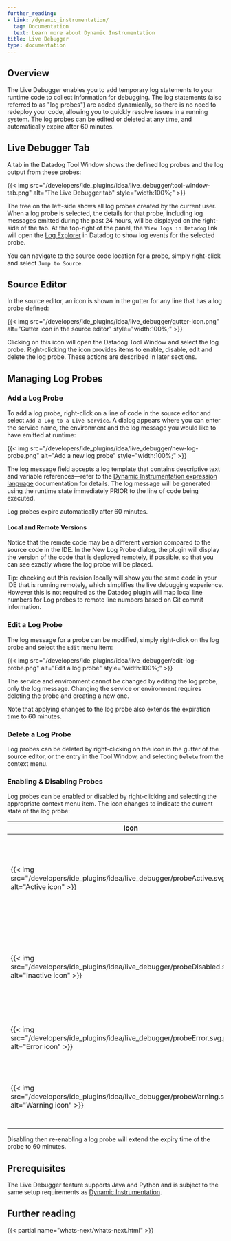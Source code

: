 ```yaml
---
further_reading:
- link: /dynamic_instrumentation/
  tag: Documentation
  text: Learn more about Dynamic Instrumentation
title: Live Debugger
type: documentation
---
```

## Overview
The Live Debugger enables you to add temporary log statements to your runtime code to collect information for debugging. The log statements (also referred to as "log probes") are added dynamically, so there is no need to redeploy your code, allowing you to quickly resolve issues in a running system. The log probes can be edited or deleted at any time, and automatically expire after 60 minutes.

## Live Debugger Tab
A tab in the Datadog Tool Window shows the defined log probes and the log output from these probes:

{{< img src="/developers/ide_plugins/idea/live_debugger/tool-window-tab.png" alt="The Live Debugger tab" style="width:100%;" >}}

The tree on the left-side shows all log probes created by the current user.  When a log probe is selected, the details for that probe, including log messages emitted during the past 24 hours, will be displayed on the right-side of the tab. At the top-right of the panel, the `View logs in Datadog` link will open the [Log Explorer][2] in Datadog to show log events for the selected probe.

You can navigate to the source code location for a probe, simply right-click and select `Jump to Source`. 

## Source Editor
In the source editor, an icon is shown in the gutter for any line that has a log probe defined:

{{< img src="/developers/ide_plugins/idea/live_debugger/gutter-icon.png" alt="Gutter icon in the source editor" style="width:100%;" >}}

Clicking on this icon will open the Datadog Tool Window and select the log probe.  Right-clicking the icon provides items to enable, disable, edit and delete the log probe. These actions are described in later sections.

## Managing Log Probes

### Add a Log Probe
To add a log probe, right-click on a line of code in the source editor and select `Add a Log to a Live Service`. A dialog appears where you can enter the service name, the environment and the log message you would like to have emitted at runtime:

{{< img src="/developers/ide_plugins/idea/live_debugger/new-log-probe.png" alt="Add a new log probe" style="width:100%;" >}}

The log message field accepts a log template that contains descriptive text and variable references—refer to the [Dynamic Instrumentation expression language][3] documentation for details. The log message will be generated using the runtime state immediately PRIOR to the line of code being executed.  

Log probes expire automatically after 60 minutes.

#### Local and Remote Versions
Notice that the remote code may be a different version compared to the source code in the IDE.  In the New Log Probe dialog, the plugin will display the version of the code that is deployed remotely, if possible, so that you can see exactly where the log probe will be placed.

<div class="alert alert-info">Tip: checking out this revision locally will show you the same code in your IDE that is running remotely, which simplifies the live debugging experience.  However this is not required as the Datadog plugin will map local line numbers for Log probes to remote line numbers based on Git commit information.</div>

### Edit a Log Probe
The log message for a probe can be modified, simply right-click on the log probe and select the `Edit` menu item:

{{< img src="/developers/ide_plugins/idea/live_debugger/edit-log-probe.png" alt="Edit a log probe" style="width:100%;" >}}

The service and environment cannot be changed by editing the log probe, only the log message.  Changing the service or environment requires deleting the probe and creating a new one.

Note that applying changes to the log probe also extends the expiration time to 60 minutes.

### Delete a Log Probe
Log probes can be deleted by right-clicking on the icon in the gutter of the source editor, or the entry in the Tool Window, and selecting `Delete` from the context menu.

### Enabling & Disabling Probes
Log probes can be enabled or disabled by right-clicking and selecting the appropriate context menu item.  The icon changes to indicate the current state of the log probe:

| Icon         | Description       |
|--------------|-------------------|
| {{< img src="/developers/ide_plugins/idea/live_debugger/probeActive.svg.png" alt="Active icon" >}}      | Active: the log probe is active and log events will be generated when the line of code is about to be executed.|
| {{< img src="/developers/ide_plugins/idea/live_debugger/probeDisabled.svg.png" alt="Inactive icon" >}}  | Disabled: the log probe is inactive, either because it automatically expired or the user disabled the it manually. |
| {{< img src="/developers/ide_plugins/idea/live_debugger/probeError.svg.png" alt="Error icon" >}}        | Error: the log probe has an error and is not generating log events. |
| {{< img src="/developers/ide_plugins/idea/live_debugger/probeWarning.svg.png" alt="Warning icon" >}}    | Warning: the log probe has a warning and may not be generating log events. |

Disabling then re-enabling a log probe will extend the expiry time of the probe to 60 minutes.

## Prerequisites
The Live Debugger feature supports Java and Python  and is subject to the same setup requirements as [Dynamic Instrumentation][1].

## Further reading

{{< partial name="whats-next/whats-next.html" >}}

[1]: /dynamic_instrumentation/
[2]: /logs/explorer/
[3]: /dynamic_instrumentation/expression-language/
